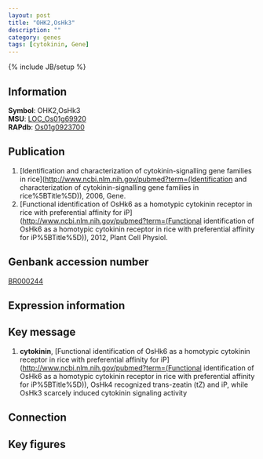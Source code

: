 ```yaml
---
layout: post
title: "OHK2,OsHk3"
description: ""
category: genes
tags: [cytokinin, Gene]
---
```

{% include JB/setup %}

## Information
__Symbol__: OHK2,OsHk3  
__MSU__: [LOC_Os01g69920](http://rice.plantbiology.msu.edu/cgi-bin/ORF_infopage.cgi?orf=LOC_Os01g69920)  
__RAPdb__: [Os01g0923700](http://rapdb.dna.affrc.go.jp/viewer/gbrowse_details/irgsp1?name=Os01g0923700)  

## Publication
1. [Identification and characterization of cytokinin-signalling gene families in rice](http://www.ncbi.nlm.nih.gov/pubmed?term=(Identification and characterization of cytokinin-signalling gene families in rice%5BTitle%5D)), 2006, Gene.
2. [Functional identification of OsHk6 as a homotypic cytokinin receptor in rice with preferential affinity for iP](http://www.ncbi.nlm.nih.gov/pubmed?term=(Functional identification of OsHk6 as a homotypic cytokinin receptor in rice with preferential affinity for iP%5BTitle%5D)), 2012, Plant Cell Physiol.

## Genbank accession number
[BR000244](http://www.ncbi.nlm.nih.gov/nuccore/BR000244)

## Expression information

## Key message
1. __cytokinin__, [Functional identification of OsHk6 as a homotypic cytokinin receptor in rice with preferential affinity for iP](http://www.ncbi.nlm.nih.gov/pubmed?term=(Functional identification of OsHk6 as a homotypic cytokinin receptor in rice with preferential affinity for iP%5BTitle%5D)),  OsHk4 recognized trans-zeatin (tZ) and iP, while OsHk3 scarcely induced cytokinin signaling activity

## Connection

## Key figures


